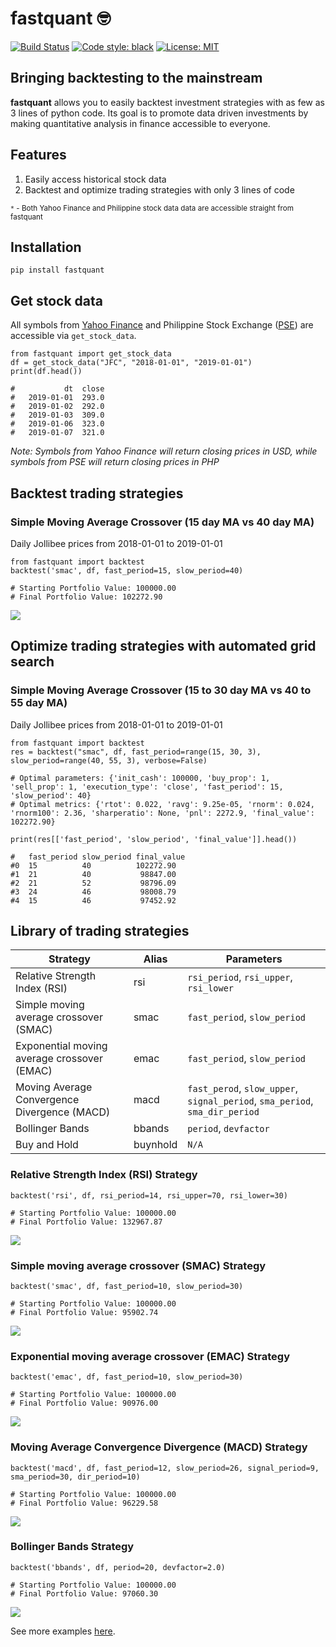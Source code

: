 # fastquant :nerd_face:
[![Build Status](https://travis-ci.com/enzoampil/fastquant.svg?branch=master)](https://travis-ci.com/enzoampil/fastquant)
[![Code style: black](https://img.shields.io/badge/code%20style-black-000000.svg)](https://github.com/ambv/black)
[![License: MIT](https://img.shields.io/badge/license-MIT-blue.svg)](https://raw.githubusercontent.com/enzoampil/fastquant/master/LICENSE)

## Bringing backtesting to the mainstream

**fastquant** allows you to easily backtest investment strategies with as few as 3 lines of python code. Its goal is to promote data driven investments by making quantitative analysis in finance accessible to everyone.

## Features
1. Easily access historical stock data
2. Backtest and optimize trading strategies with only 3 lines of code

<sup>`*` - Both Yahoo Finance and Philippine stock data data are accessible straight from fastquant<sup>

## Installation
```
pip install fastquant
```

## Get stock data
All symbols from [Yahoo Finance](https://finance.yahoo.com/) and Philippine Stock Exchange ([PSE](https://www.pesobility.com/stock)) are accessible via `get_stock_data`.

```
from fastquant import get_stock_data
df = get_stock_data("JFC", "2018-01-01", "2019-01-01")
print(df.head())

#           dt  close
#   2019-01-01  293.0
#   2019-01-02  292.0
#   2019-01-03  309.0
#   2019-01-06  323.0
#   2019-01-07  321.0
```

*Note: Symbols from Yahoo Finance will return closing prices in USD, while symbols from PSE will return closing prices in PHP*

## Backtest trading strategies

### Simple Moving Average Crossover (15 day MA vs 40 day MA)
Daily Jollibee prices from 2018-01-01 to 2019-01-01
```
from fastquant import backtest
backtest('smac', df, fast_period=15, slow_period=40)

# Starting Portfolio Value: 100000.00
# Final Portfolio Value: 102272.90
```
![](./docs/assets/smac_sample.png)

## Optimize trading strategies with automated grid search

### Simple Moving Average Crossover (15 to 30 day MA vs 40 to 55 day MA)
Daily Jollibee prices from 2018-01-01 to 2019-01-01

```
from fastquant import backtest
res = backtest("smac", df, fast_period=range(15, 30, 3), slow_period=range(40, 55, 3), verbose=False)

# Optimal parameters: {'init_cash': 100000, 'buy_prop': 1, 'sell_prop': 1, 'execution_type': 'close', 'fast_period': 15, 'slow_period': 40}
# Optimal metrics: {'rtot': 0.022, 'ravg': 9.25e-05, 'rnorm': 0.024, 'rnorm100': 2.36, 'sharperatio': None, 'pnl': 2272.9, 'final_value': 102272.90}

print(res[['fast_period', 'slow_period', 'final_value']].head())

#	fast_period	slow_period	final_value
#0	15	        40	        102272.90
#1	21	        40	         98847.00
#2	21	        52	         98796.09
#3	24	        46	         98008.79
#4	15	        46	         97452.92

```


## Library of trading strategies

| Strategy | Alias | Parameters |
| --- | --- | --- |
| Relative Strength Index (RSI) | rsi | `rsi_period`, `rsi_upper`,  `rsi_lower` |
| Simple moving average crossover (SMAC) | smac | `fast_period`, `slow_period` |
| Exponential moving average crossover (EMAC) | emac | `fast_period`, `slow_period` |
| Moving Average Convergence Divergence (MACD) | macd | `fast_perod`, `slow_upper`, `signal_period`, `sma_period`, `sma_dir_period` |
| Bollinger Bands | bbands | `period`, `devfactor` |
| Buy and Hold | buynhold | `N/A` |

### Relative Strength Index (RSI) Strategy
```
backtest('rsi', df, rsi_period=14, rsi_upper=70, rsi_lower=30)

# Starting Portfolio Value: 100000.00
# Final Portfolio Value: 132967.87
```
![](./docs/assets/rsi.png)

### Simple moving average crossover (SMAC) Strategy
```
backtest('smac', df, fast_period=10, slow_period=30)

# Starting Portfolio Value: 100000.00
# Final Portfolio Value: 95902.74
```
![](./docs/assets/smac.png)

### Exponential moving average crossover (EMAC) Strategy
```
backtest('emac', df, fast_period=10, slow_period=30)

# Starting Portfolio Value: 100000.00
# Final Portfolio Value: 90976.00
```
![](./docs/assets/emac.png)

### Moving Average Convergence Divergence (MACD) Strategy
```
backtest('macd', df, fast_period=12, slow_period=26, signal_period=9, sma_period=30, dir_period=10)

# Starting Portfolio Value: 100000.00
# Final Portfolio Value: 96229.58
```
![](./docs/assets/macd.png)

### Bollinger Bands Strategy
```
backtest('bbands', df, period=20, devfactor=2.0)

# Starting Portfolio Value: 100000.00
# Final Portfolio Value: 97060.30
```
![](./docs/assets/bbands.png)


See more examples [here](https://nbviewer.jupyter.org/github/enzoampil/fastquant/tree/master/examples/).
